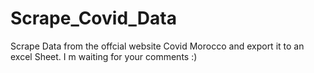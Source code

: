# Scrape_Covid_Data
Scrape Data from the offcial website Covid Morocco and export it to an excel Sheet.
I m waiting for your comments :)
